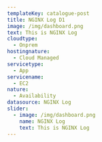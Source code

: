 ```yaml
---
templateKey: catalogue-post
title: NGINX Log D1
image: /img/dashboard.png
text: This is NGINX Log
cloudtype: 
  - Onprem
hostingnature: 
  - Cloud Managed
servicetype: 
  - App
servicename: 
  - EC2
nature: 
  - Availability
datasource: NGINX Log
slider:
  - image: /img/dashboard.png
    name: NGINX Log
    text: This is NGINX Log
---
```

